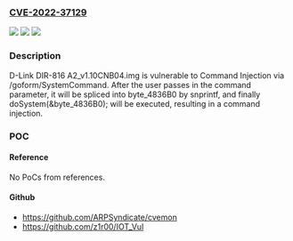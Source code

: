 ### [CVE-2022-37129](https://cve.mitre.org/cgi-bin/cvename.cgi?name=CVE-2022-37129)
![](https://img.shields.io/static/v1?label=Product&message=n%2Fa&color=blue)
![](https://img.shields.io/static/v1?label=Version&message=n%2Fa&color=blue)
![](https://img.shields.io/static/v1?label=Vulnerability&message=n%2Fa&color=brighgreen)

### Description

D-Link DIR-816 A2_v1.10CNB04.img is vulnerable to Command Injection via /goform/SystemCommand. After the user passes in the command parameter, it will be spliced into byte_4836B0 by snprintf, and finally doSystem(&byte_4836B0); will be executed, resulting in a command injection.

### POC

#### Reference
No PoCs from references.

#### Github
- https://github.com/ARPSyndicate/cvemon
- https://github.com/z1r00/IOT_Vul

